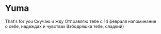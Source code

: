 # Yuma
That's for you
Скучаю и жду
Отправляю тебе с 14 февраля напоминание о себе, надеждах и чувствах
Взбодряшка тебе, сладкий)
